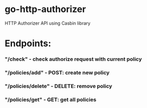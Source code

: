 # go-http-authorizer
HTTP Authorizer API using Casbin library

# Endpoints:
### "/check" - check authorize request with current policy
### "/policies/add" - POST: create new policy
### "/policies/delete" - DELETE: remove policy
### "/policies/get" - GET: get all policies
